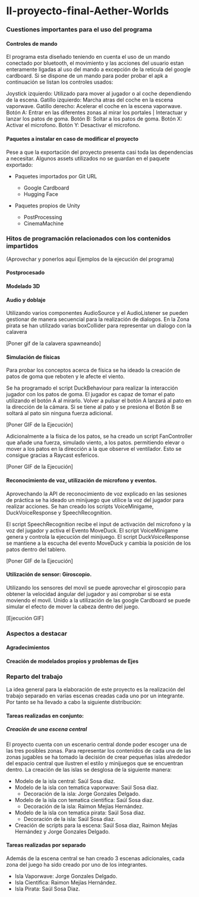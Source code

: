 # II-proyecto-final-Aether-Worlds

### Cuestiones importantes para el uso del programa 

#### Controles de mando
El programa esta diseñado teniendo en cuenta el uso de un mando conectado por bluetooth, el movimiento y las acciones del usuario estan enteramente ligadas al uso del mando a excepción de la reticula del google cardboard.
Si se dispone de un mando para poder probar el apk a continuación se listan los controles usados:

Joystick izquierdo: Utilizado para mover al jugador o al coche dependiendo de la escena. 
Gatillo izquierdo: Marcha atras del coche en la escena vaporwave.
Gatillo derecho: Acelerar el coche en la escena vaporwave.
Botón A: Entrar en las diferentes zonas al mirar los portales | Interactuar y lanzar los patos de goma.
Botón B: Soltar a los patos de goma.
Botón X: Activar el microfono.
Botón Y: Desactivar el microfono. 

#### Paquetes a instalar en caso de modificar el proyecto
Pese a que la exportación del proyecto presenta casi toda las dependencias a necesitar. Algunos assets utilizados no se guardan en el paquete exportado:

- Paquetes importados por Git URL
  - Google Cardboard
  - Hugging Face

- Paquetes propios de Unity
  - PostProcessing
  - CinemaMachine

### Hitos de programación relacionados con los contenidos impartidos 
(Aprovechar y ponerlos aquí Ejemplos de la ejecución del programa)  

#### Postprocesado

#### Modelado 3D


#### Audio y doblaje

Utilizando varios componentes AudioSource y el AudioListener se pueden gestionar de manera secuencial para la realización de dialogos. 
En la Zona pirata se han utilizado varias boxCollider para representar un dialogo con la calavera

[Poner gif de la calavera spawneando]

#### Simulación de físicas
Para probar los conceptos acerca de física se ha ideado la creación de patos de goma que reboten y le afecte el viento.

Se ha programado el script DuckBehaviour para realizar la interacción jugador con los patos de goma. 
El jugador es capaz de tomar el pato utilizando el botón A al mirarlo. 
Volver a pulsar el botón A lanzará al pato en la dirección de la cámara.
Si se tiene al pato y se presiona el Botón B se soltará al pato sin ninguna fuerza adicional.

[Poner GIF de la Ejecución]

Adicionalmente a la física de los patos, se ha creado un script FanController que añade una fuerza, simulado viento, a los patos.
permitiendo elevar o mover a los patos en la dirección a la que observe el ventilador. Esto se consigue gracias a Raycast esfericos.

[Poner GIF de la Ejecución]

#### Reconocimiento de voz, utilización de microfono y eventos.

Aprovechando la API de reconocimiento de voz explicado en las sesiones de práctica se ha ideado un minijuego que utilice la voz del jugador para realizar acciones.
Se han creado los scripts VoiceMinigame, DuckVoiceResponse y SpeechRecognition.

El script SpeechRecognition recibe el input de activación del microfono y la voz del jugador y activa el Evento MoveDuck.
El script VoiceMinigame genera y controla la ejecución del minijuego.
El script DuckVoiceResponse se mantiene a la escucha del evento MoveDuck y cambia la posición de los patos dentro del tablero.

[Poner GIF de la Ejecución]

#### Utilización de sensor: Giroscopio.

Utilizando los sensores del movil se puede aprovechar el giroscopio para obtener la velocidad ángular del jugador y así comprobar si se esta moviendo el movil.
Unido a la utilización de las google Cardboard se puede simular el efecto de mover la cabeza dentro del juego.

[Ejecución GIF]

### Aspectos a destacar 

#### Agradecimientos

#### Creación de modelados propios y problemas de Ejes 

### Reparto del trabajo

La idea general para la elaboración de este proyecto es la realización del trabajo separado en varias escenas creadas cada uno por un integrante. 
Por tanto se ha llevado a cabo la siguiente distribución:

#### Tareas realizadas en conjunto:
##### Creación de una escena central
El proyecto cuenta con un escenario central donde poder escoger una de las tres posibles zonas. Para representar los contenidos de cada una de las zonas jugables se ha tomado la decisión de crear pequeñas islas alrededor del espacio central que ilustren el estilo y minijuegos que se encuentran dentro. La creación de las islas se desglosa de la siguiente manera:
- Modelo de la isla central: Saúl Sosa diaz.
- Modelo de la isla con tematica vaporwave: Saúl Sosa diaz.
  - Decoración de la isla: Jorge Gonzales Delgado.
- Modelo de la isla con tematica cientifica: Saúl Sosa diaz.
  - Decoración de la isla: Raimon Mejías Hernández.
- Modelo de la isla con tematica pirata: Saúl Sosa diaz.
  - Decoración de la isla: Saúl Sosa diaz.
- Creación de scripts para la escena: Saúl Sosa diaz, Raimon Mejías Hernández y Jorge Gonzales Delgado.

#### Tareas realizadas por separado
Además de la escena central se han creado 3 escenas adicionales, cada zona del juego ha sido creado por uno de los integrantes.

- Isla Vaporwave: Jorge Gonzales Delgado.
- Isla Cientifica: Raimon Mejías Hernández.
- Isla Pirata: Saúl Sosa Diaz. 


